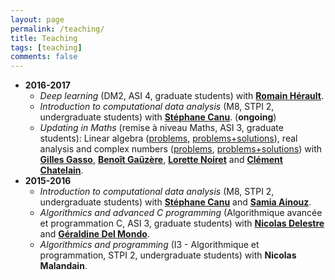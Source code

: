 ```yaml
---
layout: page
permalink: /teaching/
title: Teaching
tags: [teaching]
comments: false
---
```

* **2016-2017**
  * *Deep learning* (DM2, ASI 4, graduate students) with 
  [**Romain Hérault**](https://asi.insa-rouen.fr/enseignants/~rherault/pelican/).
  * *Introduction to computational data analysis* (M8, STPI 2, undergraduate students)
    with [**Stéphane Canu**](http://asi.insa-rouen.fr/enseignants/~scanu/). (**ongoing**)
  * *Updating in Maths* (remise à niveau Maths, ASI 3, graduate students): Linear algebra ([problems](/otherdocs/teaching2016-2017/anum.pdf),
  [problems+solutions](/otherdocs/teaching2016-2017/anum-sol.pdf)), 
  real analysis and complex numbers
  ([problems](/otherdocs/teaching2016-2017/anar-ncomplx.pdf), 
  [problems+solutions](/otherdocs/teaching2016-2017/anar-ncomplx-sol.pdf))
    with [**Gilles Gasso**](http://asi.insa-rouen.fr/enseignants/~gasso/), 
	[**Benoît Gaüzère**](http://pagesperso.litislab.fr/~bgauzere/#home), 
	[**Lorette Noiret**](http://lmi.insa-rouen.fr/membres/12-membres/collaborateurs-externes-associes/71-noiret.html) and
	[**Clément Chatelain**](http://pagesperso.litislab.fr/cchatelain/).
* **2015-2016**
  * *Introduction to computational data analysis* (M8, STPI 2, undergraduate students)
    with [**Stéphane Canu**](http://asi.insa-rouen.fr/enseignants/~scanu/)  and 
	[**Samia Ainouz**](http://pagesperso.litislab.fr/sainouz/).
  * *Algorithmics and advanced C programming* (Algorithmique avancée et
  programmation C, ASI 3, graduate students) with 
  [**Nicolas Delestre**](http://asi.insa-rouen.fr/enseignants/~delestre/) and 
  [**Géraldine Del Mondo**](https://sites.google.com/site/geraldinedelmondo/).
  * *Algorithmics and programming* (I3 - Algorithmique et programmation,
  STPI 2, undergraduate students) with **Nicolas Malandain**.
